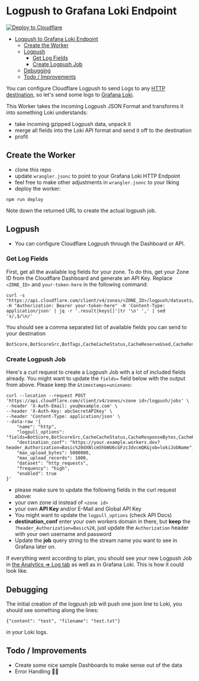 # Logpush to Grafana Loki Endpoint

[![Deploy to Cloudflare](https://deploy.workers.cloudflare.com/button)](https://deploy.workers.cloudflare.com/?url=https://github.com/pew/cloudflare-worker-logpush-loki)

- [Logpush to Grafana Loki Endpoint](#logpush-to-grafana-loki-endpoint)
  - [Create the Worker](#create-the-worker)
  - [Logpush](#logpush)
    - [Get Log Fields](#get-log-fields)
    - [Create Logpush Job](#create-logpush-job)
  - [Debugging](#debugging)
  - [Todo / Improvements](#todo--improvements)

You can configure Cloudflare Logpush to send Logs to any [HTTP destination](https://developers.cloudflare.com/logs/get-started/enable-destinations/http/), so let's send some logs to [Grafana Loki](https://grafana.com/oss/loki/).

This Worker takes the incoming Logpush JSON Format and transforms it into something Loki understands:

- take incoming gzipped Logpush data, unpack it
- merge all fields into the Loki API format and send it off to the destination
- profit

## Create the Worker

- clone this repo
- update `wrangler.jsonc` to point to your Grafana Loki HTTP Endpoint
- feel free to make other adjustments in `wrangler.jsonc` to your liking
- deploy the worker:

```shell
npm run deploy
```

Note down the returned URL to create the actual logpush job.

## Logpush

- You can configure Cloudflare Logpush through the Dashboard or API.

### Get Log Fields

First, get all the available log fields for your zone. To do this, get your Zone ID from the Cloudflare Dashboard and generate an API Key. Replace `<ZONE_ID>` and `your-token-here` in the following command:

```shell
curl -s "https://api.cloudflare.com/client/v4/zones/<ZONE_ID>/logpush/datasets/http_requests/fields" -H "Authorization: Bearer your-token-here" -H 'Content-Type: application/json' | jq -r '.result|keys[]'|tr '\n' ',' | sed 's/,$/\n/'
```

You should see a comma separated list of available fields you can send to your destination

```
BotScore,BotScoreSrc,BotTags,CacheCacheStatus,CacheReserveUsed,CacheResponseBytes,CacheResponseStatus,CacheTieredFill,ClientASN,ClientCountry,ClientDeviceType,ClientIP,ClientIPClass,ClientMTLSAuthCertFingerprint,ClientMTLSAuthStatus,ClientRequestBytes,ClientRequestHost,ClientRequestMethod,ClientRequestPath,ClientRequestProtocol,ClientRequestReferer,ClientRequestScheme,ClientRequestSource,ClientRequestURI,ClientRequestUserAgent,ClientSSLCipher,ClientSSLProtocol,ClientSrcPort,ClientTCPRTTMs,ClientXRequestedWith,Cookies,EdgeCFConnectingO2O,EdgeColoCode,EdgeColoID,EdgeEndTimestamp,EdgePathingOp,EdgePathingSrc,EdgePathingStatus,EdgeRateLimitAction,EdgeRateLimitID,EdgeRequestHost,EdgeResponseBodyBytes,EdgeResponseBytes,EdgeResponseCompressionRatio,EdgeResponseContentType,EdgeResponseStatus,EdgeServerIP,EdgeStartTimestamp,EdgeTimeToFirstByteMs,FirewallMatchesActions,FirewallMatchesRuleIDs,FirewallMatchesSources,JA3Hash,OriginDNSResponseTimeMs,OriginIP,OriginRequestHeaderSendDurationMs,OriginResponseBytes,OriginResponseDurationMs,OriginResponseHTTPExpires,OriginResponseHTTPLastModified,OriginResponseHeaderReceiveDurationMs,OriginResponseStatus,OriginResponseTime,OriginSSLProtocol,OriginTCPHandshakeDurationMs,OriginTLSHandshakeDurationMs,ParentRayID,RayID,RequestHeaders,ResponseHeaders,SecurityLevel,SmartRouteColoID,UpperTierColoID,WAFAction,WAFFlags,WAFMatchedVar,WAFProfile,WAFRuleID,WAFRuleMessage,WorkerCPUTime,WorkerStatus,WorkerSubrequest,WorkerSubrequestCount,WorkerWallTimeUs,ZoneID,ZoneName
```

### Create Logpush Job

Here's a curl request to create a Logpush Job with a lot of included fields already. You might want to update the `fields=` field below with the output from above. Please keep the `&timestamps=unixnano`:

```
curl --location --request POST 'https://api.cloudflare.com/client/v4/zones/<zone id>/logpush/jobs' \
--header 'X-Auth-Email: you@example.com' \
--header 'X-Auth-Key: abcSecretAPIKey' \
--header 'Content-Type: application/json' \
--data-raw '{
    "name": "http",
    "logpull_options": "fields=BotScore,BotScoreSrc,CacheCacheStatus,CacheResponseBytes,CacheResponseStatus,CacheTieredFill,ClientASN,ClientCountry,ClientDeviceType,ClientIP,ClientIPClass,ClientRequestBytes,ClientRequestHost,ClientRequestMethod,ClientRequestPath,ClientRequestProtocol,ClientRequestReferer,ClientRequestURI,ClientRequestUserAgent,ClientSSLCipher,ClientSSLProtocol,ClientSrcPort,ClientXRequestedWith,EdgeColoCode,EdgeColoID,EdgeEndTimestamp,EdgePathingOp,EdgePathingSrc,EdgePathingStatus,EdgeRateLimitAction,EdgeRateLimitID,EdgeRequestHost,EdgeResponseBytes,EdgeResponseCompressionRatio,EdgeResponseContentType,EdgeResponseStatus,EdgeServerIP,EdgeStartTimestamp,FirewallMatchesActions,FirewallMatchesRuleIDs,FirewallMatchesSources,OriginIP,OriginResponseBytes,OriginResponseHTTPExpires,OriginResponseHTTPLastModified,OriginResponseStatus,OriginResponseTime,OriginSSLProtocol,ParentRayID,RayID,SecurityLevel,WAFAction,WAFFlags,WAFMatchedVar,WAFProfile,WAFRuleID,WAFRuleMessage,WorkerCPUTime,WorkerStatus,WorkerSubrequest,WorkerSubrequestCount,ZoneID&timestamps=unixnano",
    "destination_conf": "https://your.example.workers.dev?header_Authorization=Basic%20dXNlcm5hbWU6cGFzc3dvcmQK&job=lokiJobName",
    "max_upload_bytes": 5000000,
    "max_upload_records": 1000,
    "dataset": "http_requests",
    "frequency": "high",
    "enabled": true
}'
```

- please make sure to update the following fields in the curl request above:
- your own zone id instead of `<zone id>`
- your own **API Key** and/or E-Mail and Global API Key
- You might want to update the `logpull_options` (check API Docs)
- **destination_conf** enter your own workers domain in there, but **keep** the `?header_Authorization=Basic%20`, just update the `Authorization` header with your own username and password
- Update the **job** query string to the stream name you want to see in Grafana later on.

If everything went according to plan, you should see your new Logpush Job in [the Analytics => Log tab](https://dash.cloudflare.com/?to=/:account/:zone/analytics/logs) as well as in Grafana Loki. This is how it could look like.

## Debugging

The initial creation of the logpush job will push one json line to Loki, you should see something along the lines:

```
{"content": "test", "filename": "test.txt"}
```

in your Loki logs.

## Todo / Improvements

- Create some nice sample Dashboards to make sense out of the data
- Error Handling 🤷‍♂️
